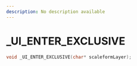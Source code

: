 ```yaml
---
description: No description available 
---
```


# _UI_ENTER_EXCLUSIVE

```cpp
void _UI_ENTER_EXCLUSIVE(char* scaleformLayer);
```